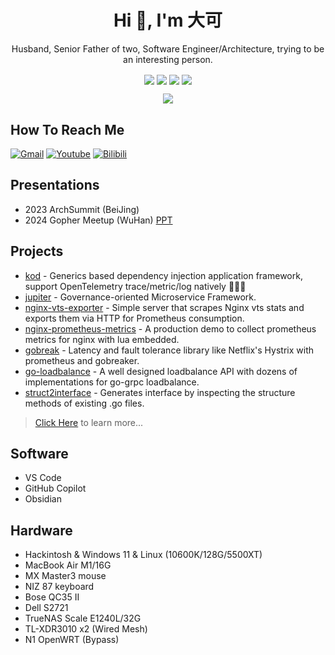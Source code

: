 <h1 align="center">Hi 👋, I'm 大可</h1>
<p align="center">Husband, Senior Father of two, Software Engineer/Architecture, trying to be an interesting person.</p>

<p align="center"> 

<img align="center" src="https://img.shields.io/github/followers/sysulq?style=social" href="https://github.com/sysulq"/>
<img align="center" src="https://visitor-badge.laobi.icu/badge?page_id=hnlqsysu.home" href="https://github.com/sysulq"/>
<img align="center" src="https://bilistats.lonelyion.com/followers?uid=492204464" href="https://space.bilibili.com/492204464"/>
<img align="center" src="https://img.shields.io/youtube/channel/subscribers/UCiyA38C1c2PqSlRTfYDlWzw?style=social" href="https://www.youtube.com/@sysulq"/>
</p>

<p align="center"> 
<img align="center" src="https://github-readme-stats-git-masterrstaa-rickstaa.vercel.app/api?username=sysulq&show_icons=true&icon_color=CE1D2D&text_color=718096&bg_color=00000000&hide_title=true&hide_border=true" />
</p>

## How To Reach Me

[![Gmail](https://img.shields.io/badge/-Gmail-c14438?style=flat&logo=Gmail&logoColor=white)](mailto:hnlq.sysu@gmail.com)
[![Youtube](https://img.shields.io/badge/-Youtube-c14438?style=flat&logo=Youtube&logoColor=red&color=white)](https://www.youtube.com/@sysulq)
[![Bilibili](https://img.shields.io/badge/-Bilibili-c14438?style=flat&logo=Bilibili&logoColor=white&color=blue)](https://space.bilibili.com/492204464)

## Presentations
- 2023 ArchSummit (BeiJing)
- 2024 Gopher Meetup (WuHan) [PPT](https://sysulq.netlify.app/2024-01-28/)

## Projects
- [kod](https://github.com/go-kod/kod) - Generics based dependency injection application framework, support OpenTelemetry trace/metric/log natively 🚀🚀🚀
- [jupiter](https://github.com/douyu/jupiter) - Governance-oriented Microservice Framework.
- [nginx-vts-exporter](https://github.com/sysulq/nginx-vts-exporter) - Simple server that scrapes Nginx vts stats and exports them via HTTP for Prometheus consumption.
- [nginx-prometheus-metrics](https://github.com/sysulq/nginx-prometheus-metrics) - A production demo to collect prometheus metrics for nginx with lua embedded.
- [gobreak](https://github.com/sysulq/gobreak) - Latency and fault tolerance library like Netflix's Hystrix with prometheus and gobreaker.
- [go-loadbalance](https://github.com/sysulq/go-loadbalance) - A well designed loadbalance API with dozens of implementations for go-grpc loadbalance.
- [struct2interface](https://github.com/sysulq/struct2interface) - Generates interface by inspecting the structure methods of existing .go files.

> [Click Here](https://github.com/sysulq?tab=repositories&q=&type=&language=&sort=stargazers) to learn more...

## Software
- VS Code
- GitHub Copilot
- Obsidian

## Hardware
- Hackintosh & Windows 11 & Linux (10600K/128G/5500XT)
- MacBook Air M1/16G
- MX Master3 mouse
- NIZ 87 keyboard
- Bose QC35 II
- Dell S2721
- TrueNAS Scale E1240L/32G
- TL-XDR3010 x2 (Wired Mesh)
- N1 OpenWRT (Bypass)
